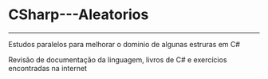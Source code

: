 # CSharp---Aleatorios
---
Estudos paralelos para melhorar o dominio de algunas estruras em C#

Revisão de documentação da linguagem, livros de C# e exercícios encontradas na internet
